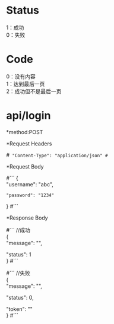 # Status
1：成功  
0：失败
# Code
0：没有内容  
1：达到最后一页  
2：成功但不是最后一页  
# api/login
*method:POST

*Request Headers

#```
"Content-Type": "application/json"
#```

*Request Body

#```
{  
    "username": "abc",  
    
    "password": "1234"    
}
#```

*Response Body

#```
//成功  
{  
  "message": "",  
  
  "status": 1    
}
#```

#```
//失败  
{  
  "message": "", 
  
  "status": 0,  
  
  "token": ""  
}
#```



